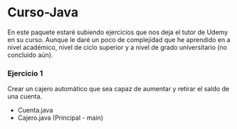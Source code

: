 # Curso-Java

En este paquete estaré subiendo ejercicios que nos deja el tutor de Udemy en su curso. Aunque le daré un poco de complejidad que he aprendido en a nivel académico, nivel de ciclo superior y a nivel de grado universitario (no concluido aún).

### Ejercicio 1
Crear un cajero automático que sea capaz de aumentar y retirar el saldo de una cuenta.
- Cuenta.java
- Cajero.java (Principal - main)

